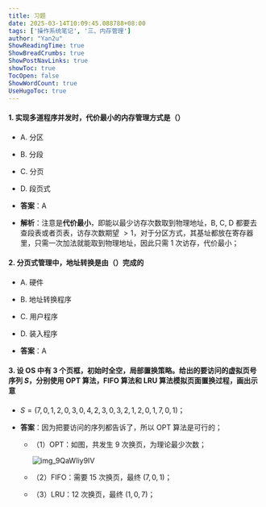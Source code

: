 ```yaml
---
title: 习题
date: 2025-03-14T10:09:45.088788+08:00
tags: ['操作系统笔记', '三、内存管理']
author: "Yan2u"
ShowReadingTime: true
ShowBreadCrumbs: true
ShowPostNavLinks: true
showToc: true
TocOpen: false
ShowWordCount: true
UseHugoToc: true
---
```


#### 1. 实现多道程序并发时，代价最小的内存管理方式是（）

- A. 分区

- B. 分段

- C. 分页

- D. 段页式

- **答案**：A

- **解析**：注意是**代价最小**，即能以最少访存次数取到物理地址，B, C, D 都要去查段表或者页表，访存次数期望 $>1$，对于分区方式，其基址都放在寄存器里，只需一次加法就能取到物理地址，因此只需 1 次访存，代价最小；

#### 2. 分页式管理中，地址转换是由（）完成的

- A. 硬件

- B. 地址转换程序

- C. 用户程序

- D. 装入程序

- **答案**：A

#### 3. 设 OS 中有 3 个页框，初始时全空，局部置换策略。给出的要访问的虚拟页号序列 $S$，分别使用 OPT 算法，FIFO 算法和 LRU 算法模拟页面置换过程，画出示意

- $S=(7,0,1,2,0,3,0,4,2,3,0,3,2,1,2,0,1,7,0,1)$；

- **答案**：因为把要访问的序列都告诉了，所以 OPT 算法是可行的；

	- （1）OPT：如图，共发生 9 次换页，为理论最少次数；

		![img_9QaWIiy9IV](https://cloudflare-imgbed-ajc.pages.dev/file/1741871808899_9QaWIiy9IV.png)

	- （2）FIFO：需要 15 次换页，最终 $(7,0,1)$；

	- （3）LRU：12 次换页，最终 $(1,0,7)$；

